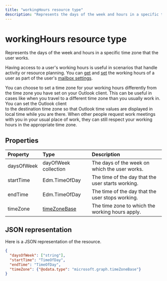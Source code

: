 ```yaml
---
title: "workingHours resource type"
description: "Represents the days of the week and hours in a specific time zone that the user works."
---
```


# workingHours resource type

Represents the days of the week and hours in a specific time zone that the user works.

Having access to a user's working hours is useful in scenarios that handle activity or resource planning. 
You can [get](../api/user-get-mailboxsettings.md#request-3) and [set](../api/user-update-mailboxsettings.md#request-2) the 
working hours of a user as part of the user's [mailbox settings](mailboxsettings.md). 

You can choose to set a time zone for your working hours differently from the time zone you have set on your Outlook client. 
This can be useful in cases like when you travel to a different time zone than you usually work in. You can set the Outlook client  
to the destination time zone so that Outlook time values are displayed in local time while you are there.
When other people request work meetings with you in your usual place of work, they can still respect your working hours in the 
appropriate time zone.


## Properties
| Property	   | Type	|Description|
|:---------------|:--------|:----------|
| daysOfWeek | dayOfWeek collection | The days of the week on which the user works. |
| startTime | Edm.TimeOfDay | The time of the day that the user starts working. |
| endTime | Edm.TimeOfDay | The time of the day that the user stops working. |
| timeZone | [timeZoneBase](timezonebase.md) | The time zone to which the working hours apply. |

## JSON representation

Here is a JSON representation of the resource.

<!-- {
  "blockType": "resource",
  "optionalProperties": [

  ],
  "@odata.type": "microsoft.graph.workingHours"
}-->

```json
{
  "daysOfWeek": ["string"],
  "startTime": "TimeOfDay",
  "endTime": "TimeOfDay",
  "timeZone": {"@odata.type": "microsoft.graph.timeZoneBase"}
}

```

<!-- uuid: 8fcb5dbc-d5aa-4681-8e31-b001d5168d79
2015-10-25 14:57:30 UTC -->
<!-- {
  "type": "#page.annotation",
  "description": "workingHours resource",
  "keywords": "",
  "section": "documentation",
  "suppressions": [
    "Warning: /api-reference/v1.0/resources/workinghours.md/microsoft.graph.workingHours/daysOfWeek:
      Inconsistent types between parameter (String) and table (Object)"
  ],
  "tocPath": ""
}-->